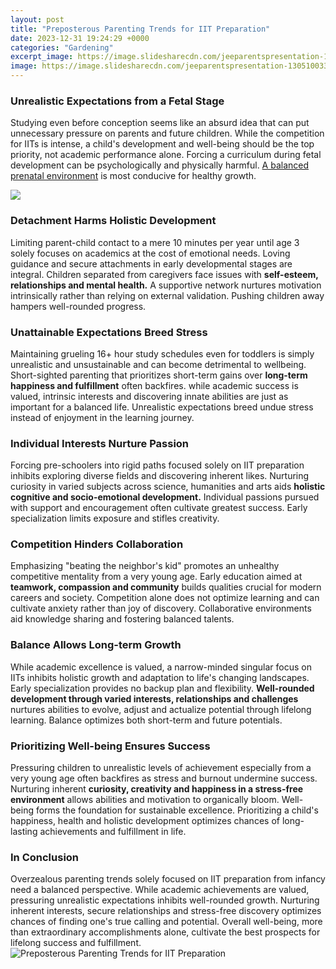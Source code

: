 ```yaml
---
layout: post
title: "Preposterous Parenting Trends for IIT Preparation"
date: 2023-12-31 19:24:29 +0000
categories: "Gardening"
excerpt_image: https://image.slidesharecdn.com/jeeparentspresentation-130510033019-phpapp02/95/iit-jee-preparation-parents-guide-spanedea-10-638.jpg?cb=1372822795
image: https://image.slidesharecdn.com/jeeparentspresentation-130510033019-phpapp02/95/iit-jee-preparation-parents-guide-spanedea-10-638.jpg?cb=1372822795
---
```


### Unrealistic Expectations from a Fetal Stage
Studying even before conception seems like an absurd idea that can put unnecessary pressure on parents and future children. While the competition for IITs is intense, a child's development and well-being should be the top priority, not academic performance alone. Forcing a curriculum during fetal development can be psychologically and physically harmful. [A balanced prenatal environment](https://store.fi.io.vn/collection/chihuahuas) is most conducive for healthy growth.

![](https://tutorcity.sg/admin_tutor/attachments/blog_images/Top_12_Parenting_Trends_In_2021.jpg)
### Detachment Harms Holistic Development 
Limiting parent-child contact to a mere 10 minutes per year until age 3 solely focuses on academics at the cost of emotional needs. Loving guidance and secure attachments in early developmental stages are integral. Children separated from caregivers face issues with **self-esteem, relationships and mental health.** A supportive network nurtures motivation intrinsically rather than relying on external validation. Pushing children away hampers well-rounded progress.
### Unattainable Expectations Breed Stress
Maintaining grueling 16+ hour study schedules even for toddlers is simply unrealistic and unsustainable and can become detrimental to wellbeing. Short-sighted parenting that prioritizes short-term gains over **long-term happiness and fulfillment** often backfires. while academic success is valued, intrinsic interests and discovering innate abilities are just as important for a balanced life. Unrealistic expectations breed undue stress instead of enjoyment in the learning journey. 
### Individual Interests Nurture Passion
Forcing pre-schoolers into rigid paths focused solely on IIT preparation inhibits exploring diverse fields and discovering inherent likes. Nurturing curiosity in varied subjects across science, humanities and arts aids **holistic cognitive and socio-emotional development.** Individual passions pursued with support and encouragement often cultivate greatest success. Early specialization limits exposure and stifles creativity.
### Competition Hinders Collaboration
Emphasizing "beating the neighbor's kid" promotes an unhealthy competitive mentality from a very young age. Early education aimed at **teamwork, compassion and community** builds qualities crucial for modern careers and society. Competition alone does not optimize learning and can cultivate anxiety rather than joy of discovery. Collaborative environments aid knowledge sharing and fostering balanced talents. 
### Balance Allows Long-term Growth
While academic excellence is valued, a narrow-minded singular focus on IITs inhibits holistic growth and adaptation to life's changing landscapes. Early specialization provides no backup plan and flexibility. **Well-rounded development through varied interests, relationships and challenges** nurtures abilities to evolve, adjust and actualize potential through lifelong learning. Balance optimizes both short-term and future potentials.
### Prioritizing Well-being Ensures Success 
Pressuring children to unrealistic levels of achievement especially from a very young age often backfires as stress and burnout undermine success. Nurturing inherent **curiosity, creativity and happiness in a stress-free environment** allows abilities and motivation to organically bloom. Well-being forms the foundation for sustainable excellence. Prioritizing a child's happiness, health and holistic development optimizes chances of long-lasting achievements and fulfillment in life.
### In Conclusion
Overzealous parenting trends solely focused on IIT preparation from infancy need a balanced perspective. While academic achievements are valued, pressuring unrealistic expectations inhibits well-rounded growth. Nurturing inherent interests, secure relationships and stress-free discovery optimizes chances of finding one's true calling and potential. Overall well-being, more than extraordinary accomplishments alone, cultivate the best prospects for lifelong success and fulfillment.
![Preposterous Parenting Trends for IIT Preparation](https://image.slidesharecdn.com/jeeparentspresentation-130510033019-phpapp02/95/iit-jee-preparation-parents-guide-spanedea-10-638.jpg?cb=1372822795)